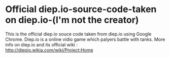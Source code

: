 # Official diep.io-source-code-taken on diep.io-(I'm not the creator)
This is the official diep.io souce code taken from diep.io using Google Chrome.
Diep.io is a online vidio game which palyers battle with tanks.
More info on diep.io and its official wiki : http://diepio.wikia.com/wiki/Project:Home
